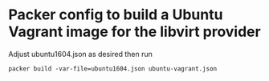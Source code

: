 # Packer config to build a Ubuntu Vagrant image for the libvirt provider

Adjust ubuntu1604.json as desired then run

`packer build -var-file=ubuntu1604.json ubuntu-vagrant.json`
